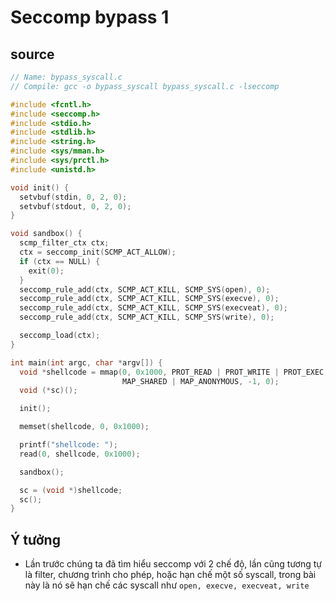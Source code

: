 # Seccomp bypass 1

## source
```c
// Name: bypass_syscall.c
// Compile: gcc -o bypass_syscall bypass_syscall.c -lseccomp

#include <fcntl.h>
#include <seccomp.h>
#include <stdio.h>
#include <stdlib.h>
#include <string.h>
#include <sys/mman.h>
#include <sys/prctl.h>
#include <unistd.h>

void init() {
  setvbuf(stdin, 0, 2, 0);
  setvbuf(stdout, 0, 2, 0);
}

void sandbox() {
  scmp_filter_ctx ctx;
  ctx = seccomp_init(SCMP_ACT_ALLOW);
  if (ctx == NULL) {
    exit(0);
  }
  seccomp_rule_add(ctx, SCMP_ACT_KILL, SCMP_SYS(open), 0);
  seccomp_rule_add(ctx, SCMP_ACT_KILL, SCMP_SYS(execve), 0);
  seccomp_rule_add(ctx, SCMP_ACT_KILL, SCMP_SYS(execveat), 0);
  seccomp_rule_add(ctx, SCMP_ACT_KILL, SCMP_SYS(write), 0);

  seccomp_load(ctx);
}

int main(int argc, char *argv[]) {
  void *shellcode = mmap(0, 0x1000, PROT_READ | PROT_WRITE | PROT_EXEC,
                         MAP_SHARED | MAP_ANONYMOUS, -1, 0);
  void (*sc)();

  init();

  memset(shellcode, 0, 0x1000);

  printf("shellcode: ");
  read(0, shellcode, 0x1000);

  sandbox();

  sc = (void *)shellcode;
  sc();
}
```

## Ý tưởng
- Lần trước chúng ta đã tìm hiểu seccomp với 2 chế độ, lần cũng tương tự là filter, chương trình cho phép, hoặc hạn chế một số syscall, trong bài này là nó sẽ hạn chế các syscall như `open, execve, execveat, write`
